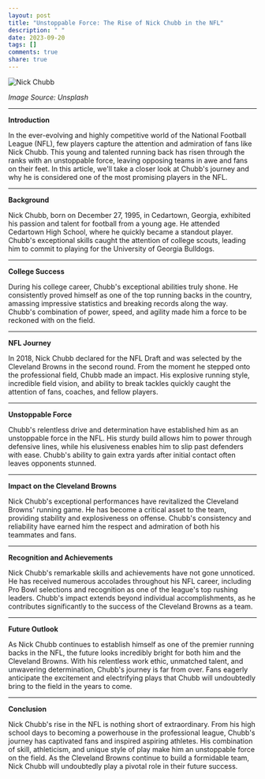 ```yaml
---
layout: post
title: "Unstoppable Force: The Rise of Nick Chubb in the NFL"
description: " "
date: 2023-09-20
tags: []
comments: true
share: true
---
```


![Nick Chubb](https://source.unsplash.com/1600x900/?nfl,football,runningback)

*Image Source: Unsplash*

---

**Introduction**

In the ever-evolving and highly competitive world of the National Football League (NFL), few players capture the attention and admiration of fans like Nick Chubb. This young and talented running back has risen through the ranks with an unstoppable force, leaving opposing teams in awe and fans on their feet. In this article, we'll take a closer look at Chubb's journey and why he is considered one of the most promising players in the NFL.

---

**Background**

Nick Chubb, born on December 27, 1995, in Cedartown, Georgia, exhibited his passion and talent for football from a young age. He attended Cedartown High School, where he quickly became a standout player. Chubb's exceptional skills caught the attention of college scouts, leading him to commit to playing for the University of Georgia Bulldogs.

---

**College Success**

During his college career, Chubb's exceptional abilities truly shone. He consistently proved himself as one of the top running backs in the country, amassing impressive statistics and breaking records along the way. Chubb's combination of power, speed, and agility made him a force to be reckoned with on the field.

---

**NFL Journey**

In 2018, Nick Chubb declared for the NFL Draft and was selected by the Cleveland Browns in the second round. From the moment he stepped onto the professional field, Chubb made an impact. His explosive running style, incredible field vision, and ability to break tackles quickly caught the attention of fans, coaches, and fellow players.

---

**Unstoppable Force**

Chubb's relentless drive and determination have established him as an unstoppable force in the NFL. His sturdy build allows him to power through defensive lines, while his elusiveness enables him to slip past defenders with ease. Chubb's ability to gain extra yards after initial contact often leaves opponents stunned.

---

**Impact on the Cleveland Browns**

Nick Chubb's exceptional performances have revitalized the Cleveland Browns' running game. He has become a critical asset to the team, providing stability and explosiveness on offense. Chubb's consistency and reliability have earned him the respect and admiration of both his teammates and fans.

---

**Recognition and Achievements**

Nick Chubb's remarkable skills and achievements have not gone unnoticed. He has received numerous accolades throughout his NFL career, including Pro Bowl selections and recognition as one of the league's top rushing leaders. Chubb's impact extends beyond individual accomplishments, as he contributes significantly to the success of the Cleveland Browns as a team.

---

**Future Outlook**

As Nick Chubb continues to establish himself as one of the premier running backs in the NFL, the future looks incredibly bright for both him and the Cleveland Browns. With his relentless work ethic, unmatched talent, and unwavering determination, Chubb's journey is far from over. Fans eagerly anticipate the excitement and electrifying plays that Chubb will undoubtedly bring to the field in the years to come.

---

**Conclusion**

Nick Chubb's rise in the NFL is nothing short of extraordinary. From his high school days to becoming a powerhouse in the professional league, Chubb's journey has captivated fans and inspired aspiring athletes. His combination of skill, athleticism, and unique style of play make him an unstoppable force on the field. As the Cleveland Browns continue to build a formidable team, Nick Chubb will undoubtedly play a pivotal role in their future success.